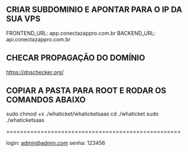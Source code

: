 

## CRIAR SUBDOMINIO E APONTAR PARA O IP DA SUA VPS ##

FRONTEND_URL: app.conectazappro.com.br
BACKEND_URL:  api.conectazappro.com.br

## CHECAR PROPAGAÇÃO DO DOMÍNIO ##

https://dnschecker.org/

## COPIAR A PASTA PARA ROOT E RODAR OS COMANDOS ABAIXO ##

sudo chmod +x ./whaticket/whaticketsaas
cd ./whaticket
sudo ./whaticketsaas

===================================================

login: admin@admin.com
senha: 123456